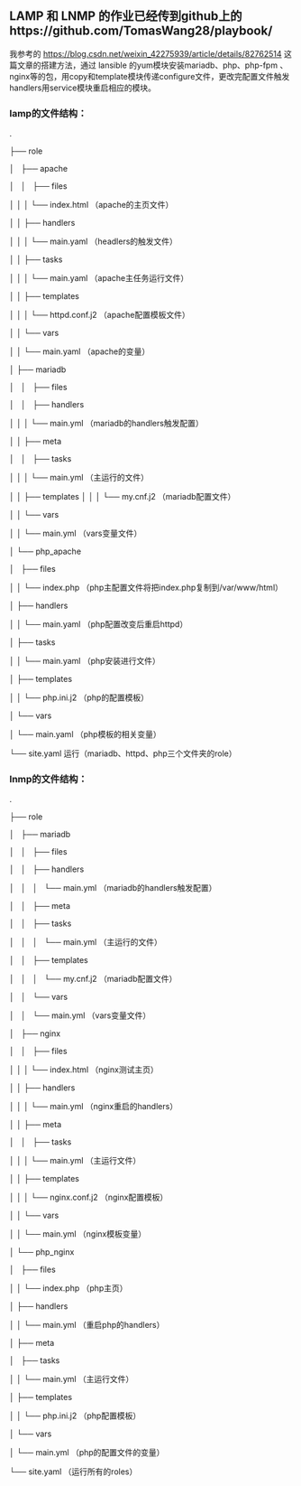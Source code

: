 ## LAMP 和 LNMP 的作业已经传到github上的https://github.com/TomasWang28/playbook/
我参考的 https://blog.csdn.net/weixin_42275939/article/details/82762514 这篇文章的搭建方法，通过 lansible 的yum模块安装mariadb、php、php-fpm
、nginx等的包，用copy和template模块传递configure文件，更改完配置文件触发handlers用service模块重启相应的模块。

### lamp的文件结构：
.

├── role

│   ├── apache

│   │   ├── files

│   │   │   └── index.html （apache的主页文件）

│   │   ├── handlers

│   │   │   └── main.yaml   （headlers的触发文件）

│   │   ├── tasks

│   │   │   └── main.yaml     （apache主任务运行文件）

│   │   ├── templates

│   │   │   └── httpd.conf.j2  （apache配置模板文件）

│   │   └── vars

│   │       └── main.yaml   （apache的变量）

│   ├── mariadb

│   │   ├── files

│   │   ├── handlers

│   │   │   └── main.yml （mariadb的handlers触发配置）

│   │   ├── meta

│   │   ├── tasks

│   │   │   └── main.yml  （主运行的文件）

│   │   ├── templates
│   │   │   └── my.cnf.j2 （mariadb配置文件）

│   │   └── vars

│   │       └── main.yml （vars变量文件）

│   └── php_apache

│       ├── files

│       │   └── index.php （php主配置文件将把index.php复制到/var/www/html）

│       ├── handlers

│       │   └── main.yaml （php配置改变后重启httpd）

│       ├── tasks

│       │   └── main.yaml  （php安装进行文件）

│       ├── templates

│       │   └── php.ini.j2 （php的配置模板）

│       └── vars

│           └── main.yaml （php模板的相关变量）

└── site.yaml 运行（mariadb、httpd、php三个文件夹的role）

### lnmp的文件结构：

.

├── role

│   ├── mariadb

│   │   ├── files

│   │   ├── handlers

│   │   │   └── main.yml （mariadb的handlers触发配置）

│   │   ├── meta

│   │   ├── tasks

│   │   │   └── main.yml （主运行的文件）

│   │   ├── templates

│   │   │   └── my.cnf.j2 （mariadb配置文件）

│   │   └── vars

│   │       └── main.yml （vars变量文件）

│   ├── nginx

│   │   ├── files

│   │   │   └──  index.html （nginx测试主页）

│   │   ├── handlers

│   │   │   └── main.yml （nginx重启的handlers）

│   │   ├── meta

│   │   ├── tasks

│   │   │   └── main.yml （主运行文件）

│   │   ├── templates

│   │   │   └── nginx.conf.j2 （nginx配置模板）

│   │   └── vars

│   │       └── main.yml （nginx模板变量）

│   └── php_nginx

│       ├── files

│       │   └── index.php （php主页）

│       ├── handlers

│       │   └── main.yml （重启php的handlers）

│       ├── meta

│       ├── tasks

│       │   └── main.yml （主运行文件）

│       ├── templates

│       │   └── php.ini.j2 （php配置模板）

│       └── vars

│           └── main.yml （php的配置文件的变量）

└── site.yaml （运行所有的roles）



